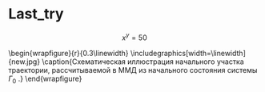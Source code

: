 # Last_try

$$ x ^ y = 50 $$

\begin{wrapfigure}{r}{0.3\linewidth} 
\includegraphics[width=\linewidth]{new.jpg}
\caption{Схематическая иллюстрация начального участка траектории, рассчитываемой в ММД из начального состояния системы $\Gamma_0$ .}
\end{wrapfigure}
